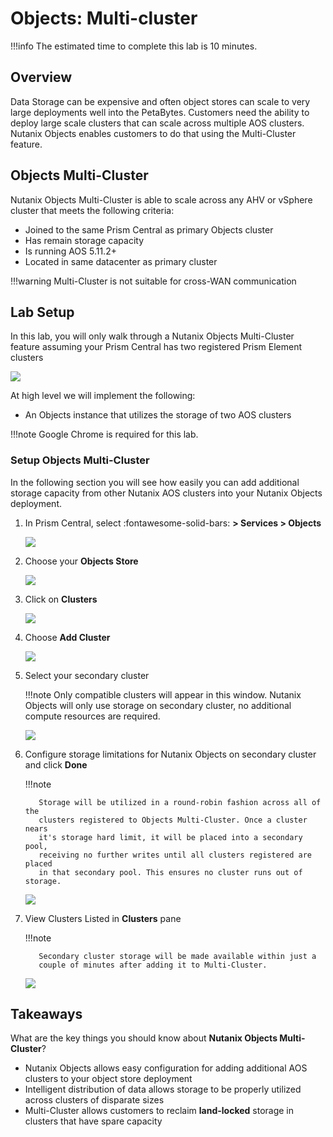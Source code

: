 # Objects: Multi-cluster

!!!info
       The estimated time to complete this lab is 10 minutes.

## Overview

Data Storage can be expensive and often object stores can scale to very
large deployments well into the PetaBytes. Customers need the ability to
deploy large scale clusters that can scale across multiple AOS clusters.
Nutanix Objects enables customers to do that using the Multi-Cluster
feature.

## Objects Multi-Cluster

Nutanix Objects Multi-Cluster is able to scale across any AHV or vSphere
cluster that meets the following criteria:

-   Joined to the same Prism Central as primary Objects cluster
-   Has remain storage capacity
-   Is running AOS 5.11.2+
-   Located in same datacenter as primary cluster

!!!warning
          Multi-Cluster is not suitable for cross-WAN communication

## Lab Setup

In this lab, you will only walk through a Nutanix Objects
Multi-Cluster feature assuming your Prism Central has two registered
Prism Element clusters

![](images/mc-07.png)

At high level we will implement the following:

-   An Objects instance that utilizes the storage of two AOS clusters

!!!note
        Google Chrome is required for this lab.

### Setup Objects Multi-Cluster

In the following section you will see how easily you can add additional
storage capacity from other Nutanix AOS clusters into your Nutanix
Objects deployment.

1.  In Prism Central, select :fontawesome-solid-bars: **> Services > Objects**

    ![](images/mc-00.png)

2.  Choose your **Objects Store**

    ![](images/mc-01.png)

3.  Click on **Clusters**

    ![](images/mc-02.png)

4.  Choose **Add Cluster**

    ![](images/mc-03.png)

5.  Select your secondary cluster

    !!!note
           Only compatible clusters will appear in this window. Nutanix Objects
           will only use storage on secondary cluster, no additional compute
           resources are required.

    ![](images/mc-04.png)

6.  Configure storage limitations for Nutanix Objects on secondary
    cluster and click **Done**

    !!!note 

           Storage will be utilized in a round-robin fashion across all of the
           clusters registered to Objects Multi-Cluster. Once a cluster nears
           it's storage hard limit, it will be placed into a secondary pool,
           receiving no further writes until all clusters registered are placed
           in that secondary pool. This ensures no cluster runs out of storage.

    ![](images/mc-05.png)

7.  View Clusters Listed in **Clusters** pane

    !!!note

           Secondary cluster storage will be made available within just a
           couple of minutes after adding it to Multi-Cluster.


    ![](images/mc-06.png)

## Takeaways

What are the key things you should know about **Nutanix Objects Multi-Cluster**?

-   Nutanix Objects allows easy configuration for adding additional AOS
    clusters to your object store deployment
-   Intelligent distribution of data allows storage to be properly
    utilized across clusters of disparate sizes
-   Multi-Cluster allows customers to reclaim **land-locked** storage in
    clusters that have spare capacity

